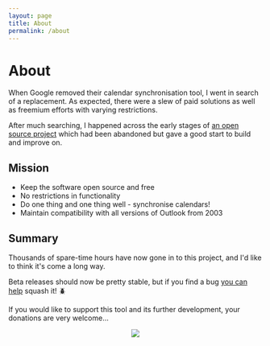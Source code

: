```yaml
---
layout: page
title: About
permalink: /about
---
```

# About
When Google removed their calendar synchronisation tool, I went in search of a replacement. As expected, there were a slew of paid solutions as well as freemium efforts with varying restrictions.  

After much searching, I happened across the early stages of [an open source project](https://outlookgooglesync.codeplex.com/) which had been abandoned but gave a good start to build and improve on.

## Mission
- Keep the software open source and free
- No restrictions in functionality
- Do one thing and one thing well - synchronise calendars!
- Maintain compatibility with all versions of Outlook from 2003

## Summary
Thousands of spare-time hours have now gone in to this project, and I'd like to think it's come a long way.

Beta releases should now be pretty stable, but if you find a bug [you can help](https://github.com/phw198/OutlookGoogleCalendarSync/wiki/Reporting-Problems) squash it! :beetle:  

If you would like to support this tool and its further development, your donations are very welcome...

<div align="center"><a href="https://www.paypal.com/cgi-bin/webscr?cmd=_s-xclick&hosted_button_id=RT46CXQDSSYWJ&item_name=Outlook%20Google%20Calendar%20Sync%20donation.%20For%20splash%20screen%20hiding,%20enter%20your%20Gmail%20address%20in%20comment%20section" alt="Donate" onClick="handleClickEvent('outbound', 'Donate');"><img src="https://www.paypalobjects.com/en_GB/i/btn/btn_donate_SM.gif"/></a>

